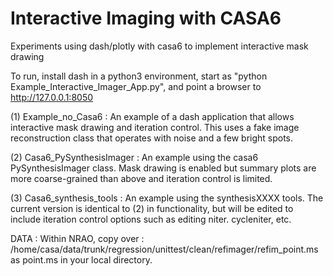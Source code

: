 # Interactive Imaging with CASA6

Experiments using dash/plotly with casa6 to implement interactive mask drawing 

To run, install dash in a python3 environment, start as "python Example_Interactive_Imager_App.py", and point a browser to http://127.0.0.1:8050

(1) Example_no_Casa6 : An example of a dash application that allows interactive mask drawing and iteration control. This uses a fake image reconstruction class that operates with noise and a few bright spots.

(2) Casa6_PySynthesisImager :  An example using the casa6 PySynthesisImager class.  Mask drawing is enabled but summary plots are more coarse-grained than above and iteration control is limited.

(3) Casa6_synthesis_tools : An example using the synthesisXXXX tools. The current version is identical to (2) in functionality, but will be edited to include iteration control options such as editing niter. cycleniter, etc.


DATA : Within NRAO, copy over :  /home/casa/data/trunk/regression/unittest/clean/refimager/refim_point.ms     as   point.ms in your local directory. 